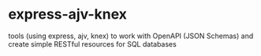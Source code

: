 # express-ajv-knex
tools (using express, ajv, knex) to work with OpenAPI (JSON Schemas) and create simple RESTful resources for SQL databases
